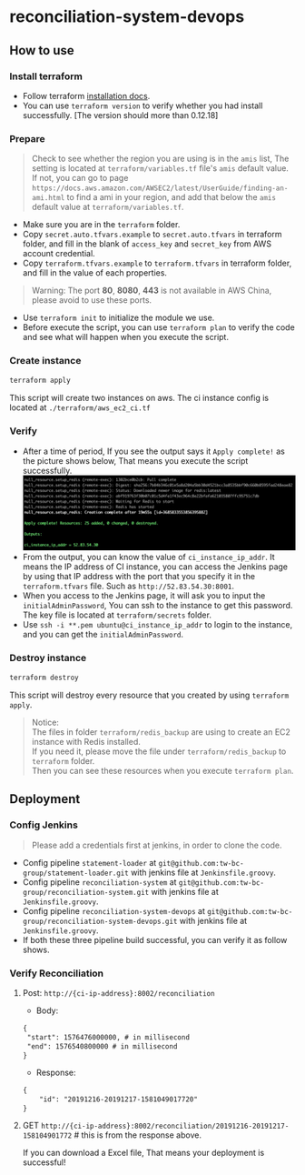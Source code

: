 # reconciliation-system-devops

## How to use

### Install terraform

* Follow terraform [installation docs](https://www.terraform.io/downloads.html).
* You can use `terraform version` to verify whether you had install successfully. [The version should more than 0.12.18]

### Prepare

> Check to see whether the region you are using is in the `amis` list, The setting is located at `terraform/variables.tf` file's `amis` default value.
> If not, you can go to page `https://docs.aws.amazon.com/AWSEC2/latest/UserGuide/finding-an-ami.html` to find a ami in your region, and add that below the `amis` default value at `terraform/variables.tf`.

* Make sure you are in the `terraform` folder.
* Copy `secret.auto.tfvars.example` to `secret.auto.tfvars` in terraform folder, and fill in the blank of `access_key` and `secret_key` from AWS account credential.
* Copy `terraform.tfvars.example` to `terraform.tfvars` in terraform folder, and fill in the value of each properties.
> Warning: The port **80**, **8080**, **443** is not available in AWS China, please avoid to use these ports.
* Use `terraform init` to initialize the module we use.
* Before execute the script, you can use `terraform plan` to verify the code and see what will happen when you execute the script.

### Create instance

``` bash
terraform apply
```

This script will create two instances on aws. The ci instance config is located at `./terraform/aws_ec2_ci.tf`

### Verify

* After a time of period, If you see the output says it `Apply complete!` as the picture shows below, That means you execute the script successfully.
![terraform apply result](images/terraform_result.jpg)
* From the output, you can know the value of `ci_instance_ip_addr`. It means the IP address of CI instance, you can access the Jenkins page by using that IP address with the port that you specify it in the `terraform.tfvars` file. Such as `http://52.83.54.30:8001`.
* When you access to the Jenkins page, it will ask you to input the `initialAdminPassword`, You can ssh to the instance to get this password. The key file is located at `terraform/secrets` folder.
* Use `ssh -i **.pem ubuntu@ci_instance_ip_addr` to login to the instance, and you can get the `initialAdminPassword`.

### Destroy instance

``` bash
terraform destroy
```

This script will destroy every resource that you created by using `terraform apply`.

> Notice: <br/> 
> The files in folder `terraform/redis_backup` are using to create an EC2 instance with Redis installed. <br/>
> If you need it, please move the file under `terraform/redis_backup` to `terraform` folder. <br/>
> Then you can see these resources when you execute `terraform plan`.

## Deployment

### Config Jenkins
> Please add a credentials first at jenkins, in order to clone the code. 
* Config pipeline `statement-loader` at `git@github.com:tw-bc-group/statement-loader.git` with jenkins file at `Jenkinsfile.groovy`.
* Config pipeline `reconciliation-system` at `git@github.com:tw-bc-group/reconciliation-system.git` with jenkins file at `Jenkinsfile.groovy`.
* Config pipeline `reconciliation-system-devops` at `git@github.com:tw-bc-group/reconciliation-system-devops.git` with jenkins file at `Jenkinsfile.groovy`.
* If both these three pipeline build successful, you can verify it as follow shows.

### Verify Reconciliation
1. Post: `http://{ci-ip-address}:8002/reconciliation`
    * Body: 
    ```
    {
     "start": 1576476000000, # in millisecond
     "end": 1576540800000 # in millisecond
    }
    ```
   * Response:
   ```
   {
       "id": "20191216-20191217-1581049017720"
   }
   ```
2. GET `http://{ci-ip-address}:8002/reconciliation/20191216-20191217-158104901772` # this is from the response above.

   If you can download a Excel file, That means your deployment is successful!
